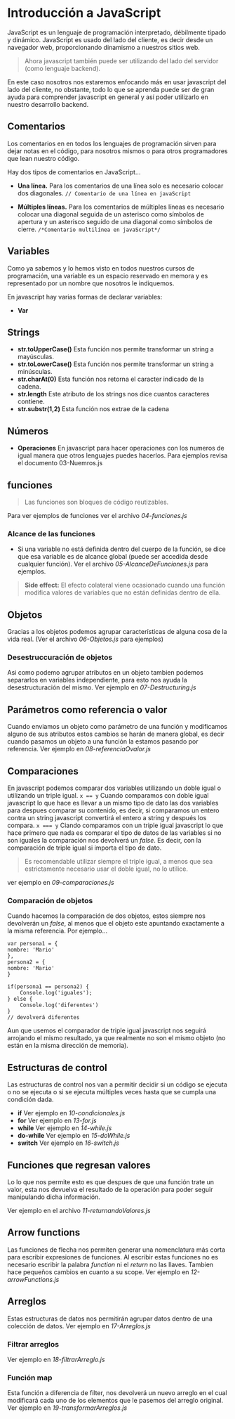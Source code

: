 # Introducción a JavaScript

  JavaScript es un lenguaje de programación interpretado, débilmente tipado y dinámico. JavaScript es usado del lado del cliente, es decir desde un navegador web, proporcionando dinamismo a nuestros sitios web.
  
  > Ahora javascript también puede ser utilizando del lado del servidor (como lenguaje backend).
 
 En este caso nosotros nos estaremos enfocando más en usar javascript del lado del cliente, no obstante, todo lo que se aprenda puede ser de gran ayuda para comprender javascript en general y así poder utilizarlo en nuestro desarrollo backend.
## Comentarios

Los comentarios en en todos los lenguajes de programación sirven para dejar notas en el código, para nosotros mismos o para otros programadores que lean nuestro código.

Hay dos tipos de comentarios en JavaScript…

-  **Una línea.**
Para los comentarios de una línea solo es necesario colocar dos diagonales.
`// Comentario de una línea en javaScript`

- **Múltiples líneas.**
Para los comentarios de múltiples líneas es necesario colocar una diagonal seguida de un asterisco como símbolos de apertura y un asterisco seguido de una diagonal como símbolos de cierre.
` /*Comentario multilínea en javaScript*/ `

## Variables

Como ya sabemos y lo hemos visto en todos nuestros cursos de programación, una variable es un espacio reservado en memora y es representado por un nombre que nosotros le indiquemos.

En javascript hay varias formas de declarar variables:

- **Var**

## Strings

- **str.toUpperCase()** Esta función nos permite transformar un string a mayúsculas.
- **str.toLowerCase()** Esta función nos permite transformar un string a minúsculas.
- **str.charAt(0)** Esta función nos retorna el caracter indicado de la cadena.
- **str.length** Este atributo de los strings nos dice cuantos caracteres contiene.
- **str.substr(1,2)** Esta función nos extrae de la cadena 

## Números

 - **Operaciones** En javascript para hacer operaciones con los numeros de igual manera que otros lenguajes puedes hacerlos. Para ejemplos revisa el documento 03-Nuemros.js

## funciones

> Las funciones son bloques de código reutizables.

Para ver ejemplos de funciones ver el archivo _04-funciones.js_

### Alcance de las funciones

- Si una variable no está definida dentro del cuerpo de la función, se dice que esa variable es de alcance global (puede ser accedida desde cualquier función). Ver el archivo _05-AlcanceDeFunciones.js_ para ejemplos.

>  **Side effect:** El efecto colateral viene ocasionado cuando una función modifica valores de variables que no están definidas dentro de ella.


## Objetos
Gracias a los objetos podemos agrupar características de alguna cosa de la vida real. (Ver el archivo _06-Objetos.js_ para ejemplos)


### Desestruccuración de objetos
Asi como podemo agrupar atributos en un objeto tambien podemos separarlos en variables independiente, para esto nos ayuda la desestructuración del mismo. Ver ejemplo en _07-Destructuring.js_


## Parámetros como referencia o valor

Cuando enviamos un objeto como parámetro de una función y modificamos alguno de sus atributos estos cambios se harán de manera global, es decir cuando pasamos un objeto a una función la estamos pasando por referencia. Ver ejemplo en _08-referenciaOvalor.js_

## Comparaciones

En javascript podemos comparar dos variables utilizando un doble igual o utilizando un triple igual.
`x == y`
Cuando comparamos con doble igual javascript lo que hace es llevar a un mismo tipo de dato las dos variables para despues comparar su contenido, es decir, si comparamos un entero contra un string javascript convertirá el entero a string y después los compara.
`x === y`
Ciando comparamos con un triple igual javascript lo que hace primero que nada es comparar el tipo de datos de las variables si no son iguales la comparación nos devolverá un _false_. Es decir, con la comparación de triple igual si importa el tipo de dato.
> Es recomendable utilizar siempre el triple igual, a menos que sea estrictamente necesario usar el doble igual, no lo utilice.

ver ejemplo en _09-comparaciones.js_

### Comparación de objetos

Cuando hacemos la comparación de dos objetos, estos siempre nos devolverán un _false_, al menos que el objeto este apuntando exactamente a la misma referencia. Por ejemplo...

  

    var persona1 = { 
    nombre: 'Mario' 
    }, 
    persona2 = { 
    nombre: 'Mario' 
    }
    
    if(persona1 == persona2) {
	    Console.log('iguales');
	} else {
		Console.log('diferentes')
	}
	// devolverá diferentes

Aun que usemos el comparador de triple igual javascript nos seguirá arrojando el mismo resultado, ya que realmente no son el mismo objeto (no están en la misma dirección de memoria).

## Estructuras de control
Las estructuras de control nos van a permitir decidir si un código se ejecuta o no se ejecuta o si se ejecuta múltiples veces hasta que se cumpla una condición dada.

- **if** Ver ejemplo en _10-condicionales.js_
- **for** Ver ejemplo en _13-for.js_
- **while** Ver ejemplo en _14-while.js_
- **do-while** Ver ejemplo en _15-doWhile.js_
- **switch** Ver ejemplo en _16-switch.js_

## Funciones que regresan valores
Lo lo que nos permite esto es que despues de que una función trate un valor, esta nos devuelva el resultado de la operación para poder seguir manipulando dicha información.

Ver ejemplo en el archivo _11-returnandoValores.js_

## Arrow functions
Las funciones de flecha nos permiten generar una nomenclatura más corta para escribir expresiones de funciones. Al escribir estas funciones no es necesario escribir la palabra _function_ ni el _return_ no las llaves. Tambien hace pequeños cambios en cuanto a su scope. Ver ejemplo en _12-arrowFunctions.js_


## Arreglos
Estas estructuras de datos nos permitirán agrupar datos dentro de una colección de datos.
Ver ejemplo en _17-Arreglos.js_

### Filtrar arreglos
Ver ejemplo en _18-filtrarArreglo.js_

### Función map
Esta función a diferencia de filter, nos devolverá un nuevo arreglo en el cual modificará cada uno de los elementos que le pasemos del arreglo original.
Ver ejemplo en _19-transformarArreglos.js_